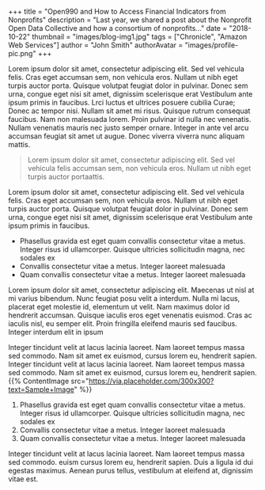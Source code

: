 +++
title = "Open990 and How to Access Financial Indicators from Nonprofits"
description = "Last year, we shared a post about the Nonprofit Open Data Collective and how a consortium of nonprofits..."
date = "2018-10-22"
thumbnail = "images/blog-img1.jpg"
tags = ["Chronicle", "Amazon Web Services"]
author = "John Smith"
authorAvatar = "images/profile-pic.png"
+++

Lorem ipsum dolor sit amet, consectetur adipiscing elit. Sed vel vehicula felis. Cras eget accumsan sem, non vehicula eros. Nullam ut nibh eget turpis auctor porta. Quisque volutpat feugiat dolor in pulvinar. Donec sem urna, congue eget nisi sit amet, dignissim scelerisque erat Vestibulum ante ipsum primis in faucibus. Lrci luctus et ultrices posuere cubilia Curae; Donec ac tempor nisi. Nullam sit amet mi risus. Quisque rutrum consequat faucibus. Nam non malesuada lorem. Proin pulvinar id nulla nec venenatis. Nullam venenatis mauris nec justo semper ornare. Integer in ante vel arcu accumsan feugiat sit amet ut augue. Donec viverra viverra nunc aliquam mattis.

> Lorem ipsum dolor sit amet, consectetur adipiscing elit. Sed vel vehicula felis accumsan sem, non vehicula eros. Nullam ut nibh eget turpis auctor portaattis.

Lorem ipsum dolor sit amet, consectetur adipiscing elit. Sed vel vehicula felis. Cras eget accumsan sem, non vehicula eros. Nullam ut nibh eget turpis auctor porta. Quisque volutpat feugiat dolor in pulvinar. Donec sem urna, congue eget nisi sit amet, dignissim scelerisque erat Vestibulum ante ipsum primis in faucibus.

- Phasellus gravida est eget quam convallis consectetur vitae a metus. Integer risus id ullamcorper. Quisque ultricies sollicitudin magna, nec sodales ex
- Convallis consectetur vitae a metus. Integer laoreet malesuada
- Quam convallis consectetur vitae a metus. Integer laoreet malesuada

Lorem ipsum dolor sit amet, consectetur adipiscing elit. Maecenas ut nisl at mi varius bibendum. Nunc feugiat posu velit a interdum. Nulla mi lacus, placerat eget molestie id, elementum ut velit. Nam maximus dolor id hendrerit accumsan. Quisque iaculis eros eget venenatis euismod. Cras ac iaculis nisl, eu semper elit. Proin fringilla eleifend mauris sed faucibus. Integer interdum elit in ipsum


Integer tincidunt velit at lacus lacinia laoreet. Nam laoreet tempus massa sed commodo. Nam sit amet ex euismod, cursus lorem eu, hendrerit sapien. Integer tincidunt velit at lacus lacinia laoreet. Nam laoreet tempus massa sed commodo. Nam sit amet ex euismod, cursus lorem eu, hendrerit sapien.
{{% ContentImage src="https://via.placeholder.com/300x300?text=Sample+Image" %}}

1. Phasellus gravida est eget quam convallis consectetur vitae a metus. Integer risus id ullamcorper. Quisque ultricies sollicitudin magna, nec sodales ex
2. Convallis consectetur vitae a metus. Integer laoreet malesuada
3. Quam convallis consectetur vitae a metus. Integer laoreet malesuada

Integer tincidunt velit at lacus lacinia laoreet. Nam laoreet tempus massa sed commodo. euism cursus lorem eu, hendrerit sapien. Duis a ligula id dui egestas maximus. Aenean purus tellus, vestibulum at eleifend at, dignissim vitae est.